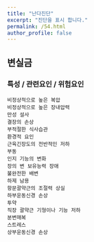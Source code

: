 ```yaml
---
title: "난다진단"
excerpt: "진단을 표시 합니다."
permalink: /54.html
author_profile: false
---
```

## 변실금




### 특성 / 관련요인 / 위험요인

>                
    
    비정상적으로 높은 복압
    비정상적으로 높은 장내압력
    만성 설사
    결장의 손상
    부적절한 식사습관
    환경적 요인
    근육긴장도의 전반적인 저하
    부동
    인지 기능의 변화
    장의 변 보유능력 장애
    불완전한 배변
    하제 남용
    항문괄약근의 조절력 상실
    하부운동신경 손상
    투약
    직장 괄약근 기형이나 기능 저하
    분변매복
    스트레스
    상부운동신경 손상
